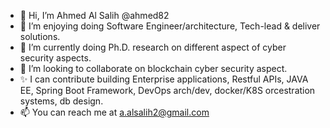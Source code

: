 - 👋 Hi, I’m Ahmed Al Salih @ahmed82 
- 👀 I’m enjoying doing Software Engineer/architecture, Tech-lead & deliver solutions.
- 🌱 I’m currently doing Ph.D. research on different aspect of cyber security aspects.
- 💞️ I’m looking to collaborate on blockchain cyber security aspect.
- ✨ I can contribute building  Enterprise applications, Restful APIs, JAVA EE, Spring Boot Framework, DevOps arch/dev, docker/K8S orcestration systems, db design.
- 📫 You can reach me at a.alsalih2@gmail.com

<!---
ahmed82/ahmed82 is a ✨ special ✨ repository because its `README.md` (this file) appears on your GitHub profile.
You can click the Preview link to take a look at your changes.
--->

